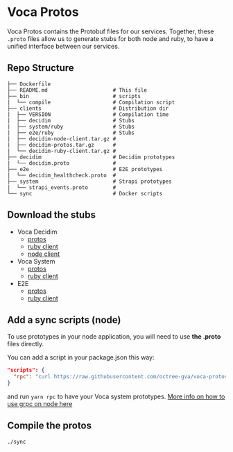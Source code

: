 # Voca Protos
Voca Protos contains the Protobuf files for our services.
Together, these `.proto` files allow us to generate stubs for both node and ruby, to have a unified interface between our services.

## Repo Structure

```
├── Dockerfile             
├── README.md                     # This file
├── bin                           # scripts
|  └── compile                    # Compilation script
├── clients                       # Distribution dir
|  ├── VERSION                    # Compilation time
|  ├── decidim                    # Stubs 
|  ├── system/ruby                # Stubs 
|  ├── e2e/ruby                   # Stubs 
|  ├── decidim-node-client.tar.gz #
|  ├── decidim-protos.tar.gz      #
|  └── decidim-ruby-client.tar.gz #
├── decidim                       # Decidim prototypes
|  └── decidim.proto              # 
├── e2e                           # E2E prototypes
|  └── decidim_healthcheck.proto  # 
├── system                        # Strapi prototypes
|  └── strapi_events.proto        # 
└── sync                          # Docker scripts
```

## Download the stubs

* Voca Decidim
  * [protos](https://github.com/octree-gva/voca-protos/raw/main/clients/decidim-protos.tar.gz)
  * [ruby client](https://github.com/octree-gva/voca-protos/raw/main/clients/decidim-ruby-client.tar.gz)
  * [node client](https://github.com/octree-gva/voca-protos/raw/main/clients/decidim-node-client.tar.gz)
* Voca System
  * [protos](https://github.com/octree-gva/voca-protos/raw/main/clients/system-protos.tar.gz)
  * [ruby client](https://github.com/octree-gva/voca-protos/raw/main/clients/system-ruby-client.tar.gz)
* E2E
  * [protos](https://github.com/octree-gva/voca-protos/raw/main/clients/e2e-protos.tar.gz)
  * [ruby client](https://github.com/octree-gva/voca-protos/raw/main/clients/e2e-ruby-client.tar.gz)

## Add a sync scripts (node)
To use prototypes in your node application, you will need to use **the .proto** files directly. 

You can add a script in your package.json this way: 

```json
"scripts": {
  "rpc": "curl https://raw.githubusercontent.com/octree-gva/voca-protos/main/clients/system-protos.tar.gz | tar -xz -C ./src/protos"
}
```

and run `yarn rpc` to have your Voca system prototypes. 
[More info on how to use grpc on node here](https://github.com/grpc/grpc-node/blob/master/packages/proto-loader/README.md#usage)


##  Compile the protos

```
./sync
```


